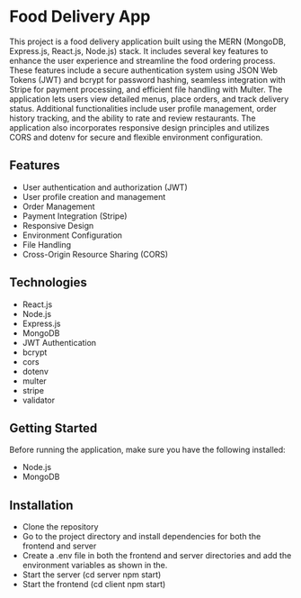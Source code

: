 
# Food Delivery App

This project is a food delivery application built using the MERN (MongoDB, Express.js, React.js, Node.js) stack. It includes several key features to enhance the user experience and streamline the food ordering process. These features include a secure authentication system using JSON Web Tokens (JWT) and bcrypt for password hashing, seamless integration with Stripe for payment processing, and efficient file handling with Multer. The application lets users view detailed menus, place orders, and track delivery status. Additional functionalities include user profile management, order history tracking, and the ability to rate and review restaurants. The application also incorporates responsive design principles and utilizes CORS and dotenv for secure and flexible environment configuration.




## Features

- User authentication and authorization (JWT)
- User profile creation and management
- Order Management
- Payment Integration (Stripe)
- Responsive Design
- Environment Configuration
- File Handling
- Cross-Origin Resource Sharing (CORS)


## Technologies 
- React.js
- Node.js
- Express.js
- MongoDB
- JWT Authentication
- bcrypt
- cors
- dotenv
- multer
- stripe
- validator
## Getting Started
Before running the application, make sure you have the following installed:


- Node.js
- MongoDB 

## Installation

- Clone the repository
- Go to the project directory and install dependencies for both the frontend and server 
- Create a .env file in both the frontend and server directories and add the environment variables as shown in the.
- Start the server (cd server npm start)
- Start the frontend (cd client npm start)
